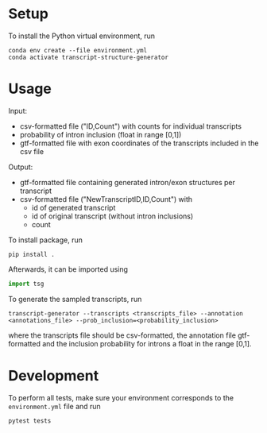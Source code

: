 # Setup

To install the Python virtual environment, run

```
conda env create --file environment.yml
conda activate transcript-structure-generator
```

# Usage

Input:
- csv-formatted file ("ID,Count") with counts for individual transcripts
- probability of intron inclusion (float in range [0,1])
- gtf-formatted file with exon coordinates of the transcripts included in the csv file

Output:
- gtf-formatted file containing generated intron/exon structures per transcript
- csv-formatted file ("NewTranscriptID,ID,Count") with
	- id of generated transcript
	- id of original transcript (without intron inclusions)
	- count

To install package, run

```
pip install .
```

Afterwards, it can be imported using

```python
import tsg
```

To generate the sampled transcripts, run

```
transcript-generator --transcripts <transcripts_file> --annotation <annotations_file> --prob_inclusion=<probability_inclusion>
```

where the transcripts file should be csv-formatted, the annotation file gtf-formatted and the inclusion probability for introns a float in the range [0,1].


# Development

To perform all tests, make sure your environment corresponds to the `environment.yml` file and run

```
pytest tests
```